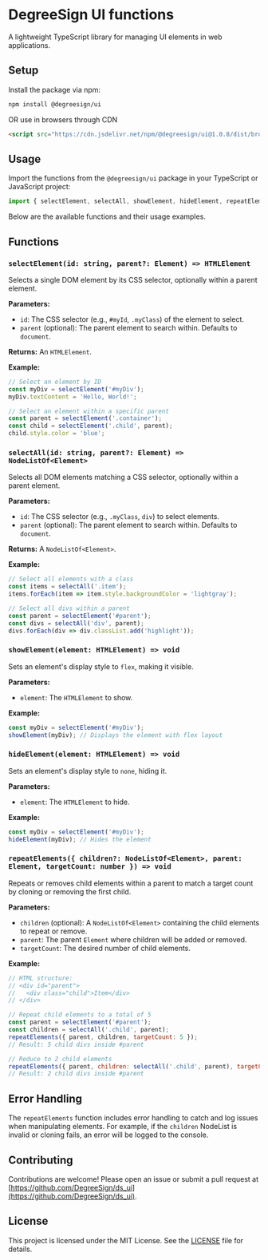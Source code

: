 # DegreeSign UI functions

A lightweight TypeScript library for managing UI elements in web applications.




## Setup

Install the package via npm:

```bash
npm install @degreesign/ui
```

OR use in browsers through CDN

```html
<script src="https://cdn.jsdelivr.net/npm/@degreesign/ui@1.0.8/dist/browser/degreesign.min.js"></script>
```

## Usage

Import the functions from the `@degreesign/ui` package in your TypeScript or JavaScript project:

```javascript
import { selectElement, selectAll, showElement, hideElement, repeatElements } from '@degreesign/ui';
```

Below are the available functions and their usage examples.

## Functions

### `selectElement(id: string, parent?: Element) => HTMLElement`

Selects a single DOM element by its CSS selector, optionally within a parent element.

**Parameters:**
- `id`: The CSS selector (e.g., `#myId`, `.myClass`) of the element to select.
- `parent` (optional): The parent element to search within. Defaults to `document`.

**Returns:** An `HTMLElement`.

**Example:**
```javascript
// Select an element by ID
const myDiv = selectElement('#myDiv');
myDiv.textContent = 'Hello, World!';

// Select an element within a specific parent
const parent = selectElement('.container');
const child = selectElement('.child', parent);
child.style.color = 'blue';
```

### `selectAll(id: string, parent?: Element) => NodeListOf<Element>`

Selects all DOM elements matching a CSS selector, optionally within a parent element.

**Parameters:**
- `id`: The CSS selector (e.g., `.myClass`, `div`) to select elements.
- `parent` (optional): The parent element to search within. Defaults to `document`.

**Returns:** A `NodeListOf<Element>`.

**Example:**
```javascript
// Select all elements with a class
const items = selectAll('.item');
items.forEach(item => item.style.backgroundColor = 'lightgray');

// Select all divs within a parent
const parent = selectElement('#parent');
const divs = selectAll('div', parent);
divs.forEach(div => div.classList.add('highlight'));
```

### `showElement(element: HTMLElement) => void`

Sets an element's display style to `flex`, making it visible.

**Parameters:**
- `element`: The `HTMLElement` to show.

**Example:**
```javascript
const myDiv = selectElement('#myDiv');
showElement(myDiv); // Displays the element with flex layout
```

### `hideElement(element: HTMLElement) => void`

Sets an element's display style to `none`, hiding it.

**Parameters:**
- `element`: The `HTMLElement` to hide.

**Example:**
```javascript
const myDiv = selectElement('#myDiv');
hideElement(myDiv); // Hides the element
```

### `repeatElements({ children?: NodeListOf<Element>, parent: Element, targetCount: number }) => void`

Repeats or removes child elements within a parent to match a target count by cloning or removing the first child.

**Parameters:**
- `children` (optional): A `NodeListOf<Element>` containing the child elements to repeat or remove.
- `parent`: The parent `Element` where children will be added or removed.
- `targetCount`: The desired number of child elements.

**Example:**
```javascript
// HTML structure:
// <div id="parent">
//   <div class="child">Item</div>
// </div>

// Repeat child elements to a total of 5
const parent = selectElement('#parent');
const children = selectAll('.child', parent);
repeatElements({ parent, children, targetCount: 5 });
// Result: 5 child divs inside #parent

// Reduce to 2 child elements
repeatElements({ parent, children: selectAll('.child', parent), targetCount: 2 });
// Result: 2 child divs inside #parent
```

## Error Handling

The `repeatElements` function includes error handling to catch and log issues when manipulating elements. For example, if the `children` NodeList is invalid or cloning fails, an error will be logged to the console.

## Contributing

Contributions are welcome! Please open an issue or submit a pull request at [https://github.com/DegreeSign/ds_ui](https://github.com/DegreeSign/ds_ui).

## License

This project is licensed under the MIT License. See the [LICENSE](https://github.com/DegreeSign/ds_ui/blob/main/LICENSE) file for details.